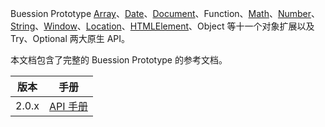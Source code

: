 Buession Prototype [Array](https://www.w3school.com.cn/jsref/jsref_obj_array.asp)、[Date](https://www.w3school.com.cn/jsref/jsref_obj_date.asp)、[Document](https://www.w3school.com.cn/jsref/dom_obj_document.asp)、Function、[Math](https://www.w3school.com.cn/jsref/jsref_obj_math.asp)、[Number](https://www.w3school.com.cn/jsref/jsref_obj_number.asp)、[String](https://www.w3school.com.cn/jsref/jsref_obj_string.asp)、[Window](https://www.w3school.com.cn/jsref/obj_window.asp)、[Location](https://www.w3school.com.cn/jsref/obj_location.asp)、[HTMLElement](https://www.w3school.com.cn/jsref/dom_obj_all.asp)、Object 等十一个对象扩展以及 Try、Optional 两大原生 API。

本文档包含了完整的 Buession Prototype 的参考文档。

|  版本   | 手册  |
|  ----  | ----  |
| 2.0.x  | [API 手册](2.0/index.html) |